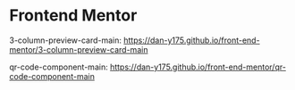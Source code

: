 # Frontend Mentor 

3-column-preview-card-main: https://dan-y175.github.io/front-end-mentor/3-column-preview-card-main

qr-code-component-main: https://dan-y175.github.io/front-end-mentor/qr-code-component-main